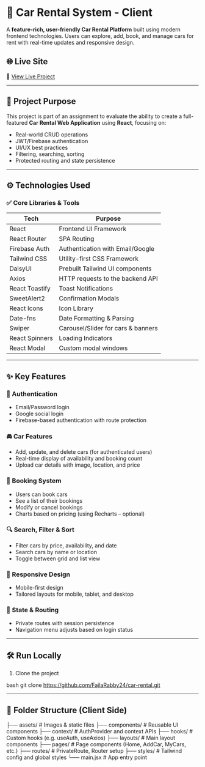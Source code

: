 # 🚗 Car Rental System - Client

A **feature-rich, user-friendly Car Rental Platform** built using modern frontend technologies. Users can explore, add, book, and manage cars for rent with real-time updates and responsive design.

## 🌐 Live Site

🔗 [View Live Project](https://car-rental-b7869.web.app)

---

## 🎯 Project Purpose

This project is part of an assignment to evaluate the ability to create a full-featured **Car Rental Web Application** using **React**, focusing on:

- Real-world CRUD operations
- JWT/Firebase authentication
- UI/UX best practices
- Filtering, searching, sorting
- Protected routing and state persistence

---

## ⚙️ Technologies Used

### ✅ Core Libraries & Tools

| Tech           | Purpose                            |
| -------------- | ---------------------------------- |
| React          | Frontend UI Framework              |
| React Router   | SPA Routing                        |
| Firebase Auth  | Authentication with Email/Google   |
| Tailwind CSS   | Utility-first CSS Framework        |
| DaisyUI        | Prebuilt Tailwind UI components    |
| Axios          | HTTP requests to the backend API   |
| React Toastify | Toast Notifications                |
| SweetAlert2    | Confirmation Modals                |
| React Icons    | Icon Library                       |
| Date-fns       | Date Formatting & Parsing          |
| Swiper         | Carousel/Slider for cars & banners |
| React Spinners | Loading Indicators                 |
| React Modal    | Custom modal windows               |

---

## ✨ Key Features

### 🔐 Authentication

- Email/Password login
- Google social login
- Firebase-based authentication with route protection

### 🚘 Car Features

- Add, update, and delete cars (for authenticated users)
- Real-time display of availability and booking count
- Upload car details with image, location, and price

### 📅 Booking System

- Users can book cars
- See a list of their bookings
- Modify or cancel bookings
- Charts based on pricing (using Recharts – optional)

### 🔍 Search, Filter & Sort

- Filter cars by price, availability, and date
- Search cars by name or location
- Toggle between grid and list view

### 📱 Responsive Design

- Mobile-first design
- Tailored layouts for mobile, tablet, and desktop

### 🧠 State & Routing

- Private routes with session persistence
- Navigation menu adjusts based on login status

---

## 🛠️ Run Locally

1. Clone the project

bash
git clone https://github.com/FajlaRabby24/car-rental.git


---

## 📁 Folder Structure (Client Side)

├── assets/ # Images & static files
├── components/ # Reusable UI components
├── context/ # AuthProvider and context APIs
├── hooks/ # Custom hooks (e.g. useAuth, useAxios)
├── layouts/ # Main layout components
├── pages/ # Page components (Home, AddCar, MyCars, etc.)
├── routes/ # PrivateRoute, Router setup
├── styles/ # Tailwind config and global styles
└── main.jsx # App entry point
